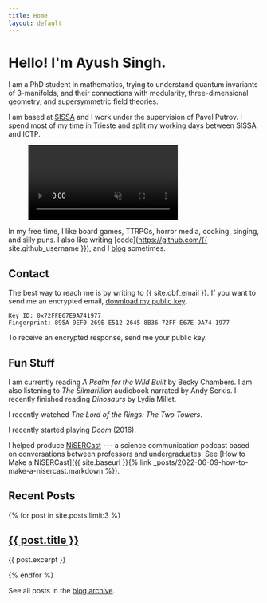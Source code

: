 ```yaml
---
title: Home
layout: default
---
```


# Hello! I'm Ayush Singh.

I am a PhD student in mathematics, trying to understand quantum
invariants of 3-manifolds, and their connections with modularity,
three-dimensional geometry, and supersymmetric field theories. 

I am based at [SISSA](https://www.sissa.it/) and I work under the supervision
of Pavel Putrov. I spend most of my time in Trieste and split my working days
between SISSA and ICTP.

<figure class="wide invert">
  <video autoplay loop muted playsinline>
    <source src="assets/life.mp4">
    <source src="assets/life.webm">
  </video>
</figure>

In my free time, I like board games, TTRPGs, horror media, cooking, singing, and silly
puns. I also like writing [code](https://github.com/{{ site.github_username
}}), and I [blog](/archive) sometimes.

## Contact

The best way to reach me is by writing to {{ site.obf_email }}. 
If you want to send me an encrypted email, [download my public
key](/assets/files/gpg_public.asc). 

```
Key ID: 0x72FFE67E9A741977
Fingerprint: 895A 9EF0 269B E512 2645 8B36 72FF E67E 9A74 1977
```

To receive an encrypted response, send me your public key.

## Fun Stuff

I am currently reading
_A Psalm for the Wild Built_ by Becky Chambers.
I am also listening to _The Silmarillion_ audiobook
narrated by Andy Serkis.
I recently finished reading
_Dinosaurs_ by Lydia Millet.

I recently watched _The Lord of the Rings: The Two Towers_.

I recently started playing _Doom_ (2016).

I helped produce [NiSERCast](https://nisercast.gitlab.io) --- a science
communication podcast based on conversations between professors and
undergraduates. See [How to Make a
NiSERCast]({{ site.baseurl }}{% link
_posts/2022-06-09-how-to-make-a-nisercast.markdown %}).

## Recent Posts

{% for post in site.posts limit:3 %}
<article>
  <div class="detail">
    <h2><a href="{{ post.url }}">{{ post.title }}</a></h2>
    <p>{{ post.excerpt }}</p>
  </div>
</article>
{% endfor %}

See all posts in the [blog archive](/archive).

